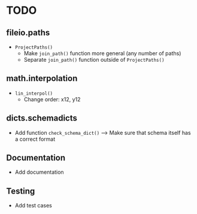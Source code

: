 # TODO

## fileio.paths

* `ProjectPaths()`
    * Make `join_path()` function more general (any number of paths)
    * Separate `join_path()` function outside of `ProjectPaths()`

## math.interpolation

* `lin_interpol()`
    * Change order: x12, y12

## dicts.schemadicts

* Add function `check_schema_dict()` --> Make sure that schema itself has a correct format

## Documentation

* Add documentation

## Testing

* Add test cases
